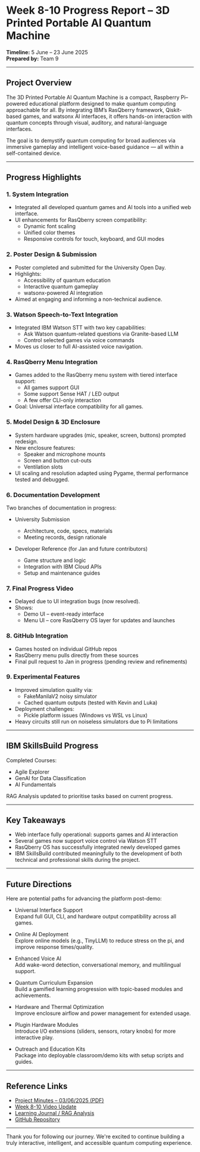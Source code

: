 # Week 8-10 Progress Report – 3D Printed Portable AI Quantum Machine

**Timeline:** 5 June – 23 June 2025  
**Prepared by:** Team 9  

---

## Project Overview

The 3D Printed Portable AI Quantum Machine is a compact, Raspberry Pi–powered educational platform designed to make quantum computing approachable for all. By integrating IBM’s RasQberry framework, Qiskit-based games, and watsonx AI interfaces, it offers hands-on interaction with quantum concepts through visual, auditory, and natural-language interfaces.

The goal is to demystify quantum computing for broad audiences via immersive gameplay and intelligent voice-based guidance — all within a self-contained device.

---

## Progress Highlights

### 1. System Integration
- Integrated all developed quantum games and AI tools into a unified web interface.
- UI enhancements for RasQberry screen compatibility:
  - Dynamic font scaling
  - Unified color themes
  - Responsive controls for touch, keyboard, and GUI modes

### 2. Poster Design & Submission
- Poster completed and submitted for the University Open Day.
- Highlights:
  - Accessibility of quantum education
  - Interactive quantum gameplay
  - watsonx-powered AI integration
- Aimed at engaging and informing a non-technical audience.

### 3. Watson Speech-to-Text Integration
- Integrated IBM Watson STT with two key capabilities:
  - Ask Watson quantum-related questions via Granite-based LLM
  - Control selected games via voice commands
- Moves us closer to full AI-assisted voice navigation.

### 4. RasQberry Menu Integration
- Games added to the RasQberry menu system with tiered interface support:
  - All games support GUI
  - Some support Sense HAT / LED output
  - A few offer CLI-only interaction
- Goal: Universal interface compatibility for all games.

### 5. Model Design & 3D Enclosure
- System hardware upgrades (mic, speaker, screen, buttons) prompted redesign.
- New enclosure features:
  - Speaker and microphone mounts
  - Screen and button cut-outs
  - Ventilation slots
- UI scaling and resolution adapted using Pygame, thermal performance tested and debugged.

### 6. Documentation Development
Two branches of documentation in progress:

- University Submission
  - Architecture, code, specs, materials
  - Meeting records, design rationale

- Developer Reference (for Jan and future contributors)
  - Game structure and logic
  - Integration with IBM Cloud APIs
  - Setup and maintenance guides

### 7. Final Progress Video
- Delayed due to UI integration bugs (now resolved).
- Shows:
  - Demo UI – event-ready interface
  - Menu UI – core RasQberry OS layer for updates and launches

### 8. GitHub Integration
- Games hosted on individual GitHub repos
- RasQberry menu pulls directly from these sources
- Final pull request to Jan in progress (pending review and refinements)

### 9. Experimental Features
- Improved simulation quality via:
  - FakeManilaV2 noisy simulator
  - Cached quantum outputs (tested with Kevin and Luka)
- Deployment challenges:
  - Pickle platform issues (Windows vs WSL vs Linux)
- Heavy circuits still run on noiseless simulators due to Pi limitations

---

## IBM SkillsBuild Progress

Completed Courses:
- Agile Explorer  
- GenAI for Data Classification  
- AI Fundamentals

RAG Analysis updated to prioritise tasks based on current progress.

---

## Key Takeaways

- Web interface fully operational: supports games and AI interaction  
- Several games now support voice control via Watson STT  
- RasQberry OS has successfully integrated newly developed games  
- IBM SkillsBuild contributed meaningfully to the development of both technical and professional skills during the project.
---

## Future Directions

Here are potential paths for advancing the platform post-demo:

- Universal Interface Support  
  Expand full GUI, CLI, and hardware output compatibility across all games.

- Online AI Deployment  
  Explore online models (e.g., TinyLLM) to reduce stress on the pi, and improve response times/quality.

- Enhanced Voice AI  
  Add wake-word detection, conversational memory, and multilingual support.

- Quantum Curriculum Expansion  
  Build a gamified learning progression with topic-based modules and achievements.

- Hardware and Thermal Optimization  
  Improve enclosure airflow and power management for extended usage.

- Plugin Hardware Modules  
  Introduce I/O extensions (sliders, sensors, rotary knobs) for more interactive play.

- Outreach and Education Kits  
  Package into deployable classroom/demo kits with setup scripts and guides.

---

## Reference Links

- [Project Minutes – 03/06/2025 (PDF)](https://1drv.ms/b/c/1772c53d76259fc4/EXuCs8A4DbhCuAW8g1zfctYBbxj7GsIyjUK4-_qUwMNh_w?e=f5GYdg)  
- [Week 8-10 Video Update](https://1drv.ms/v/c/1772c53d76259fc4/EWMmRdnLWEVFmfPCWRKLZIkBkk5_t9nzfe4OQwafBgzJbg?e=1o5ASR)  
- [Learning Journal / RAG Analysis](https://docs.google.com/spreadsheets/d/1sF9Oc2OouF73Z6AvovJ69b6G2dEbBKRIfdPd3dAS7XI/edit?usp=sharing)  
- [GitHub Repository](https://github.com/NightRaven3142/Team9-IBMQuantumAIMachine.git)

---

Thank you for following our journey. We're excited to continue building a truly interactive, intelligent, and accessible quantum computing experience.
